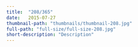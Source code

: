 ```yaml
---
title:  "208/365"
date:   2015-07-27
thumbnail-path: "thumbnails/thumbnail-208.jpg"
full-path: "full-size/full-size-208.jpg"
short-description: "Description"
---
```

